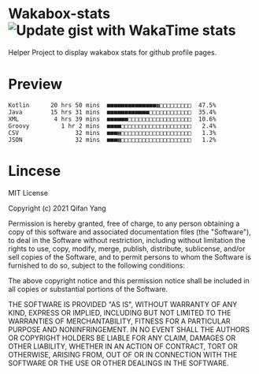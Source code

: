  # Wakabox-stats ![Update gist with WakaTime stats](https://github.com/underwindfall/wakabox-stats/workflows/Update%20gist%20with%20WakaTime%20stats/badge.svg)

  Helper Project to display wakabox stats for github profile pages. 
 # Preview 
  
  ```  
 Kotlin      20 hrs 50 mins  ■■■■■■■■■■■■■■▦□□□□□□□□□  47.5%
Java        15 hrs 31 mins  ■■■■■■■■■■■■□□□□□□□□□□□□  35.4%
XML          4 hrs 39 mins  ■■■■■■□□□□□□□□□□□□□□□□□□  10.6%
Groovy         1 hr 2 mins  ■■■■□□□□□□□□□□□□□□□□□□□□   2.4%
CSV                32 mins  ■■■▦□□□□□□□□□□□□□□□□□□□□   1.3%
JSON               32 mins  ■■■▦□□□□□□□□□□□□□□□□□□□□   1.2% 
 ``` 
  
 
 # Lincese 

  MIT License

  Copyright (c) 2021 Qifan Yang
  
  Permission is hereby granted, free of charge, to any person obtaining a copy
  of this software and associated documentation files (the "Software"), to deal
  in the Software without restriction, including without limitation the rights
  to use, copy, modify, merge, publish, distribute, sublicense, and/or sell
  copies of the Software, and to permit persons to whom the Software is
  furnished to do so, subject to the following conditions:
  
  The above copyright notice and this permission notice shall be included in all
  copies or substantial portions of the Software.
  
  THE SOFTWARE IS PROVIDED "AS IS", WITHOUT WARRANTY OF ANY KIND, EXPRESS OR
  IMPLIED, INCLUDING BUT NOT LIMITED TO THE WARRANTIES OF MERCHANTABILITY,
  FITNESS FOR A PARTICULAR PURPOSE AND NONINFRINGEMENT. IN NO EVENT SHALL THE
  AUTHORS OR COPYRIGHT HOLDERS BE LIABLE FOR ANY CLAIM, DAMAGES OR OTHER
  LIABILITY, WHETHER IN AN ACTION OF CONTRACT, TORT OR OTHERWISE, ARISING FROM,
  OUT OF OR IN CONNECTION WITH THE SOFTWARE OR THE USE OR OTHER DEALINGS IN THE
  SOFTWARE.
